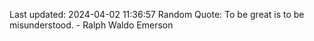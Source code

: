 Last updated: 2024-04-02 11:36:57
Random Quote: To be great is to be misunderstood. - Ralph Waldo Emerson